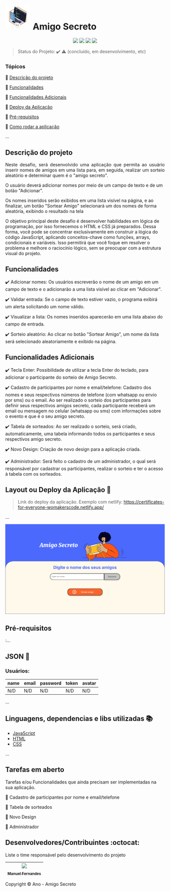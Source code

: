 <h1><img src="assets/ONE-Challenge-AmigoSecreto.png" width=80 alt="Logo"> Amigo Secreto</h1>

<p align="center">
  <img src="https://img.shields.io/static/v1?label=javascript&message=framework&color=blue&style=for-the-badge&logo=javascript"/>
  <img src="https://img.shields.io/static/v1?label=html&message=deploy&color=blue&style=for-the-badge&logo=html"/>
  <img src="http://img.shields.io/static/v1?label=License&message=MIT&color=green&style=for-the-badge"/>
   <img src="http://img.shields.io/static/v1?label=STATUS&message=CONCLUIDO&color=GREEN&style=for-the-badge"/>
</p>

> Status do Projeto: :heavy_check_mark: :warning: (concluido, em desenvolvimento, etc)

### Tópicos 

:small_blue_diamond: [Descrição do projeto](#descrição-do-projeto)

:small_blue_diamond: [Funcionalidades](#funcionalidades)

:small_blue_diamond: [Funcionalidades Adicionais](#funcionalidades-adicionais)

:small_blue_diamond: [Deploy da Aplicação](#deploy-da-aplicação-dash)

:small_blue_diamond: [Pré-requisitos](#pré-requisitos)

:small_blue_diamond: [Como rodar a aplicação](#como-rodar-a-aplicação-arrow_forward)

... 

## Descrição do projeto 

<p align="justify">
  Neste desafio, será desenvolvido uma aplicação que permita ao usuário inserir nomes de amigos em uma lista para, em seguida, realizar um sorteio aleatório e determinar quem é o "amigo secreto".

  O usuário deverá adicionar nomes por meio de um campo de texto e de um botão "Adicionar".

  Os nomes inseridos serão exibidos em uma lista visível na página, e ao finalizar, um botão "Sortear Amigo" selecionará um dos nomes de forma aleatória, exibindo o resultado na tela

  O objetivo principal deste desafio é desenvolver habilidades em lógica de programação, por isso fornecemos o HTML e CSS já preparados. Dessa forma, você pode se concentrar exclusivamente em construir a lógica do código JavaScript, aplicando conceitos-chave como funções, arrays, condicionais e variáveis. Isso permitirá que você foque em resolver o problema e melhore o raciocínio lógico, sem se preocupar com a estrutura visual do projeto. 
</p>

## Funcionalidades

:heavy_check_mark: Adicionar nomes: Os usuários escreverão o nome de um amigo em um campo de texto e o adicionarão a uma lista visível ao clicar em "Adicionar".  

:heavy_check_mark: Validar entrada: Se o campo de texto estiver vazio, o programa exibirá um alerta solicitando um nome válido.  

:heavy_check_mark: Visualizar a lista: Os nomes inseridos aparecerão em uma lista abaixo do campo de entrada.  

:heavy_check_mark: Sorteio aleatório: Ao clicar no botão "Sortear Amigo", um nome da lista será selecionado aleatoriamente e exibido na página.  

## Funcionalidades Adicionais

:heavy_check_mark: Tecla Enter: Possibilidade de utilizar a tecla Enter do teclado, para adicionar o participante do sorteio de Amigo Secreto.  

:heavy_check_mark: Cadastro de participantes por nome e email/telefone: Cadastro dos nomes e seus respectivos números de telefone (com whatsapp ou envio por sms) ou o email. Ao ser realizado o sorteio dos participantes para definir seus respectivos amigos secreto, cada participante receberá um email ou mensagem no celular (whatsapp ou sms) com informações sobre o evento e que é o seu amigo secreto.  

:heavy_check_mark: Tabela de sorteados: Ao ser realizado o sorteio, será criado, automaticamente, uma tabela informando todos os participantes e seus respectivos amigo secreto.  

:heavy_check_mark: Novo Design: Criação de novo design para a aplicação criada.

:heavy_check_mark: Administrador: Será feito o cadastro de um administrador, o qual será responsável por cadastrar os participantes, realizar o sorteio e ter o acesso à tabela com os sorteados.

## Layout ou Deploy da Aplicação :dash:

> Link do deploy da aplicação. Exemplo com netlify: https://certificates-for-everyone-womakerscode.netlify.app/

... 

<img src="assets/tela.png">

## Pré-requisitos
:...

## JSON :floppy_disk:

### Usuários: 

|name|email|password|token|avatar|
| -------- |-------- |-------- |-------- |-------- |
|N/D|N/D|N/D|N/D|N/D|

... 

## Linguagens, dependencias e libs utilizadas :books:

- [JavaScript](#)
- [HTML](#)
- [CSS](#)

...

## Tarefas em aberto

Tarefas e/ou Funcionalidades que ainda precisam ser implementadas na sua aplicação.

:memo: Cadastro de participantes por nome e email/telefone

:memo: Tabela de sorteados

:memo: Novo Design

:memo: Administrador

## Desenvolvedores/Contribuintes :octocat:

Liste o time responsável pelo desenvolvimento do projeto

| [<img src="https://avatars.githubusercontent.com/u/151965418?s=400&u=6ae0eea923ec98b4780e7c50853b590551dbd351&v=4" width=115><br><sub>Manuel Fernandes</sub>](https://github.com/manuelfbfilho)|
| :---:



Copyright :copyright: Ano - Amigo Secreto
